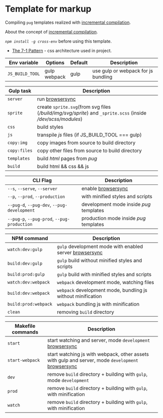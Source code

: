 # Template for markup
Compiling `pug` templates realized with [incremental compilation](https://github.com/mrmlnc/emitty).

About the concept of [incremental compilation](https://canonium.com/articles/emitty/).

*`npm install -g cross-env`* before using this template.

* [The 7-1 Pattern](https://sass-guidelin.es/#the-7-1-pattern) - css architecture used in project.

| Env variable | Options | Default | Description |
| ------ | ------ | ------ | ------ |
| `JS_BUILD_TOOL` | gulp <br /> webpack | gulp | use gulp or webpack for js bundling |

| Gulp task | Description |
| ------ | ------ |
| `server` | run [browsersync](https://www.browsersync.io/) |
| `sprite` | create `sprite.svg`(from svg files (*/build/img/svg/sprite*) and `_sprite.scss` (inside */dev/scss/modules*) |
| `css` | build styles |
| `js` | transpile *js* files (if JS_BUILD_TOOL === gulp) |
| `copy:img` | copy images from source to build directory |
| `copy:files` | copy other files from source to build directory |
| `templates` | build *html* pages from *pug* |
| `build` | build html && css && js |


| CLI Flag | Description |
| ------ | ------ |
| `--s`, `--serve`, `--server` | enable [browsersync](https://www.browsersync.io/) |
| `--p`, `--prod`, `--production` | with minified styles and scripts |
| `--pug-d`, `--pug-dev`, `--pug-development` | development mode inside *pug* templates |
| `--pug-p`, `--pug-prod`, `--pug-production` | production mode inside *pug* templates |


| NPM command | Description |
| ------ | ------ |
| `watch:dev:gulp` | `gulp` development mode with enabled server [browsersync](https://www.browsersync.io/) |
| `build:dev:gulp` | `gulp` build without minified styles and scripts |
| `build:prod:gulp` | `gulp` build with minified styles and scripts |
| `watch:dev:webpack` | `webpack` development mode, watching files |
| `build:dev:webpack` | `webpack` development mode, bundling js without minification |
| `build:prod:webpack` | `webpack` bundling js with minification |
| `clean` | removing `build` directory |


| Makefile commands | Description |
| ------ | ------ |
| `start` | start watching and server, mode `development` [browsersync](https://www.browsersync.io/) |
| `start-webpack` | start watching js with webpack, other assets with gulp and server, mode `development` [browsersync](https://www.browsersync.io/) |
| `dev` | remove `build` directory + building with `gulp`, mode `development` |
| `prod` | remove `build` directory + building with `gulp`, with minification |
| `watch` | remove `build` directory + building with `gulp`, with minification |

